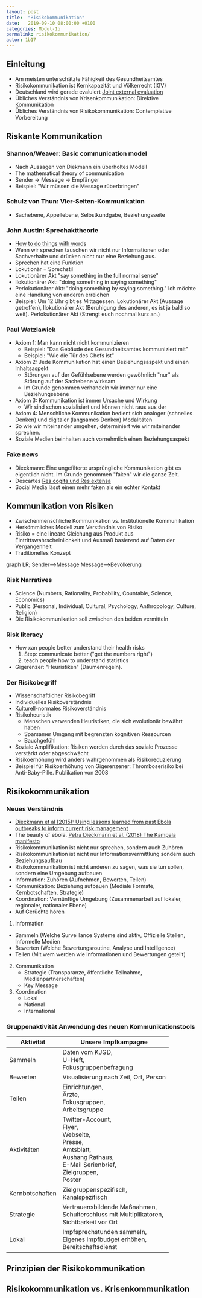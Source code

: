 ```yaml
---
layout: post
title:  "Risikokommunikation"
date:   2019-09-10 08:00:00 +0100
categories: Modul-1b
permalink: risikokommunikation/
autor: 1b17
---
```


## Einleitung
* Am meisten unterschätzte Fähigkeit des Gesundheitsamtes
* Risikokommunikation ist Kernkapazität und Völkerrecht (IGV)
* Deutschland wird gerade evaluiert [Joint external evaluation](https://www.rki.de/DE/Content/Infekt/IGV/JEE.html)
* Übliches Verständnis von Krisenkommunikation: Direktive Kommunikation 
* Übliches Verständnis von Risikokommunikation: Contemplative Vorbereitung

## Riskante Kommunikation

### Shannon/Weaver: Basic communication model
  * Nach Aussagen von Diekmann ein überholtes Modell
  * The mathematical theory of communication
  * Sender -> Message -> Empfänger
  * Beispiel: "Wir müssen die Message rüberbringen"
  
### Schulz von Thun: Vier-Seiten-Kommunikation
  * Sachebene, Appellebene, Selbstkundgabe, Beziehungsseite
  
### John Austin: Sprechakttheorie  
  * [How to do things with words](https://de.wikipedia.org/wiki/Zur_Theorie_der_Sprechakte)
  * Wenn wir sprechen tauschen wir nicht nur Informationen oder Sachverhalte und drücken nicht nur eine Beziehung aus.
  * Sprechen hat eine Funktion
  * Lokutionär = Sprechstil
  * Lokutionärer Akt "say something in the full normal sense"
  * Ilokutionärer Akt: "doing something in saying something"
  * Perlokutionärer Akt: "doing something by saying something." Ich möchte eine Handlung von anderen erreichen
  * Beispiel: Um 12 Uhr gibt es Mittagessen. Lokutionärer Akt (Aussage getroffen), Ilokutionärer Akt (Beruhigung des anderen, es ist ja bald so weit). Perlokutionärer Akt (Strengt euch nochmal kurz an.)
  
### Paul Watzlawick
  * Axiom 1: Man kann nicht nicht kommunizieren
    * Beispiel: "Das Gebäude des Gesundheitsamtes kommuniziert mit"
    * Beispiel: "Wie die Tür des Chefs ist"
  * Axiom 2: Jede Kommunikation hat einen Beziehungsaspekt und einen Inhaltsaspekt
    * Störungen auf der Gefühlsebene werden gewöhnlich "nur" als Störung auf der Sachebene wirksam
    * Im Grunde genommen verhandeln wir immer nur eine Beziehungsebene
  * Axiom 3: Kommunikation ist immer Ursache und Wirkung
    * Wir sind schon sozialisiert und können nicht raus aus der 
  * Axiom 4: Menschliche Kommunikation bedient sich analoger (schnelles Denken) und digitaler (langsames Denken) Modalitäten
  * So wie wir miteinander umgehen, determiniert wie wir miteinander sprechen.
* Soziale Medien beinhalten auch vornehmlich einen Beziehungsaspekt

### Fake news
* Dieckmann: Eine ungefilterte ursprüngliche Kommunikation gibt es eigentlich nicht. Im Grunde genommen "faken" wir die ganze Zeit. 
* Descartes [Res cogita und Res extensa](https://en.wikipedia.org/wiki/Res_extensa)
* Social Media lässt einen mehr faken als ein echter Kontakt

## Kommunikation von Risiken
* Zwischenmenschliche Kommunikation vs. Institutionelle Kommunikation
* Herkömmliches Modell zum Verständnis von Risiko
* Risiko = eine lineare Gleichung aus Produkt aus Eintrittswahrscheinlichkeit und Ausmaß basierend auf Daten der Vergangenheit
* Traditionelles Konzept
<div class="mermaid">
graph LR;
Sender-->Message
Message-->Bevölkerung
</div>

### Risk Narratives
* Science (Numbers, Rationality, Probability, Countable, Science, Economics)
* Public (Personal, Individual, Cultural, Psychology, Anthropology, Culture, Religion)
* Die Risikokommunikation soll zwischen den beiden vermitteln

### Risk literacy
* How xan people better understand their health risks
  1. Step: communicate better ("get the numbers right")
  2. teach people how to understand statistics
* Gigerenzer: "Heuristiken" (Daumenregeln). 

### Der Risikobegriff
  * Wissenschaftlicher Risikobegriff
  * Individuelles Risikoverständnis
  * Kulturell-normales Risikoverständnis
* Risikoheuristik 
  * Menschen verwenden Heuristiken, die sich evolutionär bewährt haben
  * Sparsamer Umgang mit begrenzten kognitiven Ressourcen
  * Bauchgefühl
* Soziale Amplifikation: Risiken werden durch das soziale Prozesse verstärkt oder abgeschwächt
* Risikoerhöhung wird anders wahrgenommen als Risikoreduzierung
* Beispiel für Risikoerhöhung von Gigerenzener: Thromboserisiko bei Anti-Baby-Pille. Publikation von 2008

## Risikokommunikation
### Neues Verständnis 
* [Dieckmann et al (2015): Using lessons learned from past Ebola outbreaks to inform current risk management](https://www.ncbi.nlm.nih.gov/pmc/articles/PMC4412246/)
* The beauty of ebola. [Petra Dieckmann et al. (2018) The Kampala manifesto](https://journals.plos.org/plosntds/article?id=10.1371/journal.pntd.0006292)
* Risikokommunikation ist nicht nur sprechen, sondern auch Zuhören
* Risikokommunikation ist nicht nur Informationsvermittlung sondern auch Beziehungsaufbau
* Risikokommunikation ist nicht anderen zu sagen, was sie tun sollen, sondern eine Umgebung aufbauen
* Information: Zuhören (Aufnehmen, Bewerten, Teilen)
* Kommunikation: Beziehung aufbauen (Mediale Formate, Kernbotschaften, Strategie)
* Koordination: Vernünftige Umgebung (Zusammenarbeit auf lokaler, regionaler, nationaler Ebene)
* Auf Gerüchte hören

1. Information 
  - Sammeln (Welche Surveillance Systeme sind aktiv, Offizielle Stellen, Informelle Medien
  - Bewerten (Welche Bewertungsroutine, Analyse und Intelligence)
  - Teilen (Mit wem werden wie Informationen und Bewertungen geteilt)  
2. Kommunikation
    - Strategie (Transparanze, öffentliche Teilnahme, Medienpartnerschaften)
    - Key Message
3. Koordination
    - Lokal
    - National
    - International

### Gruppenaktivität Anwendung des neuen Kommunikationstools

| Aktivität | Unsere Impfkampagne |
| --- | --- |
|  Sammeln | Daten vom KJGD,<br/>U-Heft,<br/>Fokusgruppenbefragung |
|  Bewerten | Visualisierung nach Zeit, Ort, Person |
|  Teilen | Einrichtungen, <br/>Ärzte,<br/>Fokusgruppen,<br/>Arbeitsgruppe |
|  Aktivitäten | Twitter-Account,<br/>Flyer,<br/>Webseite,<br/>Presse,<br/>Amtsblatt,<br/>Aushang Rathaus,<br/>E-Mail Serienbrief,<br/>Zielgruppen,<br/>Poster |
|  Kernbotschaften | Zielgruppenspezifisch,<br/>Kanalspezifisch |
|  Strategie | Vertrauensbildende Maßnahmen,<br/>Schulterschluss mit Multiplikatoren, <br/>Sichtbarkeit vor Ort |
|  Lokal | Impfsprechstunden sammeln,<br/>Eigenes Impfbudget erhöhen, <br/>Bereitschaftsdienst |



## Prinzipien der Risikokommunikation


## Risikokommunikation vs. Krisenkommunikation